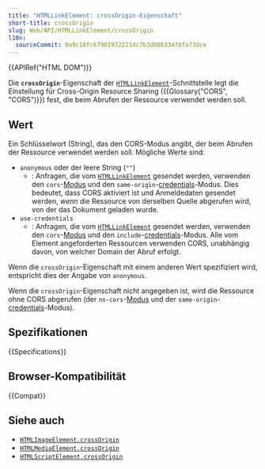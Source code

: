 ```yaml
---
title: "HTMLLinkElement: crossOrigin-Eigenschaft"
short-title: crossOrigin
slug: Web/API/HTMLLinkElement/crossOrigin
l10n:
  sourceCommit: 0a9c10fc67901972221dc7b3d006334fbfa73dce
---
```


{{APIRef("HTML DOM")}}

Die **`crossOrigin`**-Eigenschaft der [`HTMLLinkElement`](/de/docs/Web/API/HTMLLinkElement)-Schnittstelle legt die Einstellung für Cross-Origin Resource Sharing ({{Glossary("CORS", "CORS")}}) fest, die beim Abrufen der Ressource verwendet werden soll.

## Wert

Ein Schlüsselwort (String), das den CORS-Modus angibt, der beim Abrufen der Ressource verwendet werden soll. Mögliche Werte sind:

- `anonymous` oder der leere String (`""`)
  - : Anfragen, die vom [`HTMLLinkElement`](/de/docs/Web/API/HTMLLinkElement) gesendet werden, verwenden den `cors`-[Modus](/de/docs/Web/API/Request/mode) und den `same-origin`-[credentials](/de/docs/Web/API/Request/credentials)-Modus. Dies bedeutet, dass CORS aktiviert ist und Anmeldedaten gesendet werden, _wenn_ die Ressource von derselben Quelle abgerufen wird, von der das Dokument geladen wurde.
- `use-credentials`
  - : Anfragen, die vom [`HTMLLinkElement`](/de/docs/Web/API/HTMLLinkElement) gesendet werden, verwenden den `cors`-[Modus](/de/docs/Web/API/Request/mode) und den `include`-[credentials](/de/docs/Web/API/Request/credentials)-Modus. Alle vom Element angeforderten Ressourcen verwenden CORS, unabhängig davon, von welcher Domain der Abruf erfolgt.

Wenn die `crossOrigin`-Eigenschaft mit einem anderen Wert spezifiziert wird, entspricht dies der Angabe von `anonymous`.

Wenn die `crossOrigin`-Eigenschaft nicht angegeben ist, wird die Ressource ohne CORS abgerufen (der `no-cors`-[Modus](/de/docs/Web/API/Request/mode) und der `same-origin`-[credentials](/de/docs/Web/API/Request/credentials)-Modus).

## Spezifikationen

{{Specifications}}

## Browser-Kompatibilität

{{Compat}}

## Siehe auch

- [`HTMLImageElement.crossOrigin`](/de/docs/Web/API/HTMLImageElement/crossOrigin)
- [`HTMLMediaElement.crossOrigin`](/de/docs/Web/API/HTMLMediaElement/crossOrigin)
- [`HTMLScriptElement.crossOrigin`](/de/docs/Web/API/HTMLScriptElement/crossOrigin)
